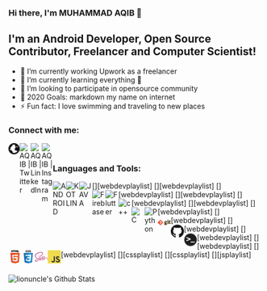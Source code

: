 ### Hi there, I'm MUHAMMAD AQIB 👋

## I'm an Android Developer, Open Source Contributor, Freelancer and Computer Scientist!
- 🔭 I’m currently working Upwork as a freelancer
- 🌱 I’m currently learning everything 🤣
- 👯 I’m looking to participate in opensource community
- 🥅 2020 Goals: markdown my name on internet
- ⚡ Fun fact: I love swimming and traveling to new places

### Connect with me:

[<img align="left" alt="aqib.engineer" width="22px" src="https://raw.githubusercontent.com/iconic/open-iconic/master/svg/globe.svg" />][website]
[<img align="left" alt="AQIB | Twitter" width="22px" src="https://cdn.jsdelivr.net/npm/simple-icons@v3/icons/twitter.svg" />][twitter]
[<img align="left" alt="AQIB | LinkedIn" width="22px" src="https://cdn.jsdelivr.net/npm/simple-icons@v3/icons/linkedin.svg" />][linkedin]
[<img align="left" alt="AQIB | Instagram" width="22px" src="https://cdn.jsdelivr.net/npm/simple-icons@v3/icons/instagram.svg" />][instagram]

<br />

### Languages and Tools:

[<img align="left" alt="ANDROID" width="26px" src="https://img.icons8.com/fluent/48/000000/android-os.png" />][webdevplaylist]
[<img align="left" alt="KOTLIN" width="26px" src="https://icons8.com/icon/ZoxjA0jZDdFZ/kotlin" />][webdevplaylist]
[<img align="left" alt="JAVA" width="26px" src="https://icons8.com/icon/13679/java" />][webdevplaylist]
[<img align="left" alt="Firebase" width="26px" src="https://icons8.com/icon/62452/firebase" />][webdevplaylist]
[<img align="left" alt="Flutter" width="26px" src="https://icons8.com/icon/7I3BjCqe9rjG/flutter" />][webdevplaylist]
[<img align="left" alt="c++" width="26px" src="https://icons8.com/icon/40669/c++" />][webdevplaylist]
[<img align="left" alt="C" width="26px" src="https://icons8.com/icon/40670/c-programming" />][webdevplaylist]
[<img align="left" alt="Python" width="26px" src="https://icons8.com/icon/13441/python" />][webdevplaylist]
[<img align="left" alt="Git" width="26px" src="https://raw.githubusercontent.com/github/explore/80688e429a7d4ef2fca1e82350fe8e3517d3494d/topics/git/git.png" />][webdevplaylist]
[<img align="left" alt="GitHub" width="26px" src="https://raw.githubusercontent.com/github/explore/78df643247d429f6cc873026c0622819ad797942/topics/github/github.png" />][webdevplaylist]
[<img align="left" alt="HTML5" width="26px" src="https://raw.githubusercontent.com/github/explore/80688e429a7d4ef2fca1e82350fe8e3517d3494d/topics/terminal/terminal.png" />][webdevplaylist]
[<img align="left" alt="HTML5" width="26px" src="https://raw.githubusercontent.com/github/explore/80688e429a7d4ef2fca1e82350fe8e3517d3494d/topics/html/html.png" />][webdevplaylist]
[<img align="left" alt="CSS3" width="26px" src="https://raw.githubusercontent.com/github/explore/80688e429a7d4ef2fca1e82350fe8e3517d3494d/topics/css/css.png" />][cssplaylist]
[<img align="left" alt="Sass" width="26px" src="https://raw.githubusercontent.com/github/explore/80688e429a7d4ef2fca1e82350fe8e3517d3494d/topics/sass/sass.png" />][cssplaylist]
[<img align="left" alt="JavaScript" width="26px" src="https://raw.githubusercontent.com/github/explore/80688e429a7d4ef2fca1e82350fe8e3517d3494d/topics/javascript/javascript.png" />][jsplaylist]
<br />
<br />


<img align="left" alt="lionuncle's Github Stats" src="https://github-readme-stats.vercel.app/api?username=lionuncle&show_icons=true&hide_border=true" />

[website]: https://aqib.engineer
[twitter]: https://twitter.com/Lionuncles
[instagram]: https://instagram.com/gotoaqib
[linkedin]: https://www.linkedin.com/in/lionuncle/